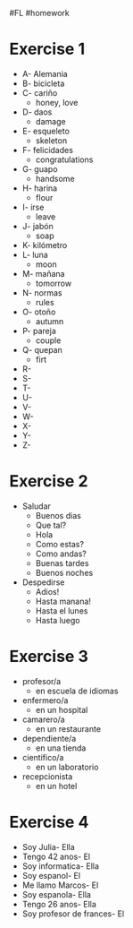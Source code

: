 #FL #homework

# Exercise 1
- A- Alemania
- B- bicicleta
- C- cariño
	- honey, love
- D- daos
	- damage
- E- esqueleto
	- skeleton
- F- felicidades
	- congratulations
- G- guapo
	- handsome
- H- harina
	- flour
- I- irse
	- leave
- J- jabón
	- soap
- K- kilómetro
- L- luna
	- moon
- M- mañana
	- tomorrow
- N- normas
	- rules
- O- otoño
	- autumn
- P- pareja
	- couple
- Q- quepan
	- firt
- R- 
- S- 
- T- 
- U- 
- V- 
- W- 
- X- 
- Y- 
- Z- 

# Exercise 2
- Saludar
	- Buenos dias
	- Que tal?
	- Hola
	- Como estas?
	- Como andas?
	- Buenas tardes
	- Buenos noches
- Despedirse
	- Adios!
	- Hasta manana!
	- Hasta el lunes
	- Hasta luego

# Exercise 3
- profesor/a
	- en escuela de idiomas
- enfermero/a
	- en un hospital
- camarero/a
	- en un restaurante
- dependiente/a
	- en una tienda
- cientifico/a
	- en un laboratorio
- recepcionista
	- en un hotel

# Exercise 4
- Soy Julia- Ella
- Tengo 42 anos- El
- Soy informatica- Ella
- Soy espanol- El
- Me llamo Marcos- El
- Soy espanola- Ella
- Tengo 26 anos- Ella
- Soy profesor de frances- El